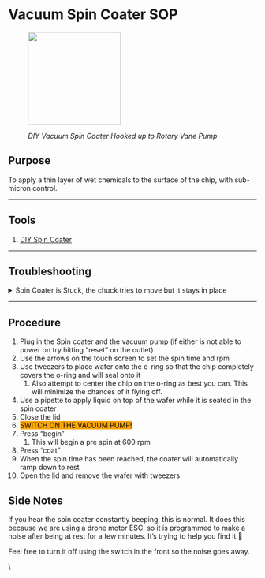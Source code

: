 # Vacuum Spin Coater SOP

<figure><img src="https://lh5.googleusercontent.com/PeQ4mdAkcsU9BgZQGjO_-1_QUykEC97e3E14r-kcQ5yNKNKVaA_jeSSVBn6ofksXh1jq84XeEJCmV_Oaq8uDsv5srVARVdqIB9fWSSsleBkS6gm6TnXeti0nPTWcFKqrz0wf-Rlhk3CiPUu8Ci7uSqM" alt="" width="188"><figcaption><p><em>DIY Vacuum Spin Coater Hooked up to Rotary Vane Pump</em></p></figcaption></figure>

## Purpose

To apply a thin layer of wet chemicals to the surface of the chip, with sub-micron control.&#x20;

***

## Tools

1. [DIY Spin Coater](../../builds/spin-coater-v1-build-to-do.md)

***

## Troubleshooting

<details>

<summary>Spin Coater is Stuck, the chuck tries to move but it stays in place</summary>

1. Remove the outer plastic vase that holds the residual photoresist and chemicals
2. Wet a cleanroom wipe with acetone and wipe the outside of the chuck and the inside of the plastic vase clean
3. Attempt to run the spin coater again
4. If the problem persists, run the spin coater without the plastic vase or any chip present, then press the acetone covered wipe against the chuck as it is spinning to get a thorough clean

</details>

***

## Procedure

1. Plug in the Spin coater and the vacuum pump (if either is not able to power on try hitting “reset” on the outlet)
2. Use the arrows on the touch screen to set the spin time and rpm
3. Use tweezers to place wafer onto the o-ring so that the chip completely covers the o-ring and will seal onto it
   1. Also attempt to center the chip on the o-ring as best you can. This will minimize the chances of it flying off.
4. Use a pipette to apply liquid on top of the wafer while it is seated in the spin coater
5. Close the lid
6. <mark style="background-color:orange;">SWITCH ON THE VACUUM PUMP!</mark>
7. Press “begin”
   1. This will begin a pre spin at 600 rpm
8. Press “coat”
9. When the spin time has been reached, the coater will automatically ramp down to rest
10. Open the lid and remove the wafer with tweezers

## Side Notes

If you hear the spin coater constantly beeping, this is normal. It does this because we are using a drone motor ESC, so it is programmed to make a noise after being at rest for a few minutes. It’s trying to help you find it 🙂

Feel free to turn it off using the switch in the front so the noise goes away.

\

